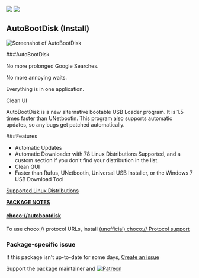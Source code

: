 [![](https://img.shields.io/chocolatey/v/autobootdisk?color=green&label=autobootdisk)](https://chocolatey.org/packages/autobootdisk) [![](https://img.shields.io/chocolatey/dt/autobootdisk)](https://chocolatey.org/packages/autobootdisk)

## AutoBootDisk (Install)

![Screenshot of AutoBootDisk](https://raw.githubusercontent.com/bcurran3/ChocolateyPackages/master/autobootdisk/autobootdisk_screenshot.png)

###AutoBootDisk

​No more prolonged Google Searches.

​No more annoying waits.

​Everything is in one application.

​Clean UI

​AutoBootDisk is a new alternative bootable USB Loader program. It is 1.5 times faster than UNetbootin. This program also supports automatic updates, so any bugs get patched automatically.

###​Features
* Automatic Updates
* Automatic Downloader with 78 Linux Distributions Supported, and a custom section if you don't find your distribution in the list.
* Clean GUI
* Faster than Rufus, UNetbootin, Universal USB Installer, or the Windows 7 USB Download Tool

[Supported Linux Distributions](https://bluskript.wixsite.com/autobootdisk/supported-linux-distributions)

**[PACKAGE NOTES](https://github.com/bcurran3/ChocolateyPackages/blob/master/autobootdisk/readme.md)**

#### [choco://autobootdisk](choco://autobootdisk)
To use choco:// protocol URLs, install [(unofficial) choco:// Protocol support ](https://chocolatey.org/packages/choco-protocol-support)

### Package-specific issue
If this package isn't up-to-date for some days, [Create an issue](https://github.com/tunisiano187/Chocolatey-packages/issues/new/choose)

Support the package maintainer and [![Patreon](https://cdn.jsdelivr.net/gh/tunisiano187/Chocolatey-packages@d15c4e19c709e7148588d4523ffc6dd3cd3c7e5e/icons/patreon.png)](https://www.patreon.com/tunisiano)

